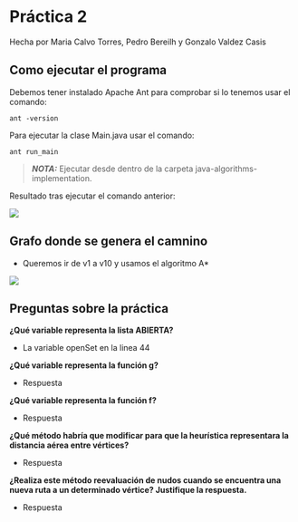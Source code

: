 # Práctica 2 

Hecha por Maria Calvo Torres, Pedro Bereilh y Gonzalo Valdez Casis

## Como ejecutar el programa
Debemos tener instalado Apache Ant para comprobar si lo tenemos usar el comando:

````
ant -version 
`````

Para ejecutar la clase Main.java usar el comando:

````
ant run_main
````

> **_NOTA:_**  Ejecutar desde dentro de la carpeta java-algorithms-implementation.

Resultado tras ejecutar el comando anterior:

![](Resultado.png)

## Grafo donde se genera el camnino 
- Queremos ir de v1 a v10 y usamos el algoritmo A*

![](GrafoAEstrella.PNG)

## Preguntas sobre la práctica

**¿Qué variable representa la lista ABIERTA?**
- La variable openSet en la linea 44

**¿Qué variable representa la función g?**
- Respuesta

**¿Qué variable representa la función f?**
- Respuesta

**¿Qué método habría que modificar para que la heurística representara la distancia aérea entre vértices?**
- Respuesta

**¿Realiza este método reevaluación de nudos cuando se encuentra una nueva ruta a un determinado vértice? Justifique la respuesta.**
- Respuesta
